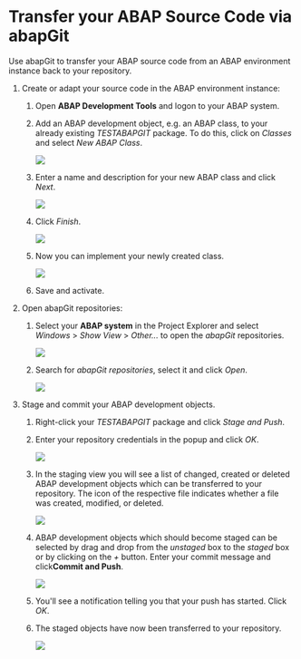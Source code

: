 <!-- loio3d734bec294441f498880e93ed3222dd -->

# Transfer your ABAP Source Code via abapGit

Use abapGit to transfer your ABAP source code from an ABAP environment instance back to your repository.

1.  Create or adapt your source code in the ABAP environment instance:

    1.  Open **ABAP Development Tools** and logon to your ABAP system.
    2.  Add an ABAP development object, e.g. an ABAP class, to your already existing *TESTABAPGIT* package. To do this, click on *Classes* and select *New ABAP Class*.

        ![](images/image1_c06082b.png)

    3.  Enter a name and description for your new ABAP class and click *Next*.

        ![](images/image2_2635c93.png)

    4.  Click *Finish*.

        ![](images/image3_a0c6b51.png)

    5.  Now you can implement your newly created class.

        ![](images/image4_002c889.png)

    6.  Save and activate.

2.  Open abapGit repositories:

    1.  Select your **ABAP system** in the Project Explorer and select *Windows* \> *Show View* \> *Other...* to open the *abapGit* repositories.

        ![](images/img5_b00fdff.png)

    2.  Search for *abapGit repositories*, select it and click *Open*.

        ![](images/img6_ab280cf.png)


3.  Stage and commit your ABAP development objects.
    1.  Right-click your *TESTABAPGIT* package and click *Stage and Push*.
    2.  Enter your repository credentials in the popup and click *OK*.

        ![](images/image7_c0ccbf7.png)

    3.  In the staging view you will see a list of changed, created or deleted ABAP development objects which can be transferred to your repository. The icon of the respective file indicates whether a file was created, modified, or deleted.

        ![](images/img8_4ddb086.png)

    4.  ABAP development objects which should become staged can be selected by drag and drop from the *unstaged* box to the *staged* box or by clicking on the *\+* button. Enter your commit message and click**Commit and Push**.

        ![](images/img9_97b74b8.png)

    5.  You'll see a notification telling you that your push has started. Click *OK*.
    6.  The staged objects have now been transferred to your repository.

        ![](images/img100_17a4575.png)



